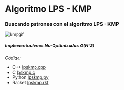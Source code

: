 # Algoritmo LPS - KMP

### Buscando patrones con el algoritmo LPS - KMP

![kmpgif](https://i2.wp.com/codinggladiators.com/wp-content/uploads/2021/06/example1_sm.gif?resize=768%2C284)

##### Implementaciones No-Optimizadas O(N^3)

_Código:_
- C++ [lpskmp.cpp](../kmp/lpskmp.cpp)
- C [lpskmp.c](../lpskmp.c)
- Python [lpskmp.py](../lpskmp.py)
- Racket [lpskmp.rkt](../lpskmp.rkt)

